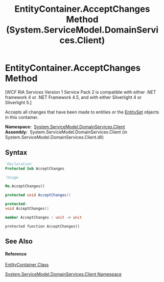 ﻿---
title: EntityContainer.AcceptChanges Method  (System.ServiceModel.DomainServices.Client)
TOCTitle: AcceptChanges Method
ms:assetid: M:System.ServiceModel.DomainServices.Client.EntityContainer.AcceptChanges
ms:mtpsurl: https://msdn.microsoft.com/en-us/library/system.servicemodel.domainservices.client.entitycontainer.acceptchanges(v=VS.91)
ms:contentKeyID: 28755136
ms.date: 01/27/2012
mtps_version: v=VS.91
f1_keywords:
- System.ServiceModel.DomainServices.Client.EntityContainer.AcceptChanges
dev_langs:
- CSharp
- JScript
- VB
- FSharp
- c++
api_location:
- System.ServiceModel.DomainServices.Client.dll
api_name:
- System.ServiceModel.DomainServices.Client.EntityContainer.AcceptChanges
api_type:
- Managed
topic_type:
- apiref
- kbSyntax
product_family_name: VS
ROBOTS: INDEX,FOLLOW
---

# EntityContainer.AcceptChanges Method

\[WCF RIA Services Version 1 Service Pack 2 is compatible with either .NET framework 4 or .NET Framework 4.5, and with either Silverlight 4 or Silverlight 5.\]

Accepts all changes that have been made to entities or the [EntitySet](ff423164\(v=vs.91\).md) objects in this container.

**Namespace:**  [System.ServiceModel.DomainServices.Client](ff422479\(v=vs.91\).md)  
**Assembly:**  System.ServiceModel.DomainServices.Client (in System.ServiceModel.DomainServices.Client.dll)

## Syntax

``` vb
'Declaration
Protected Sub AcceptChanges
```

``` vb
'Usage

Me.AcceptChanges()
```

``` csharp
protected void AcceptChanges()
```

``` c++
protected:
void AcceptChanges()
```

``` fsharp
member AcceptChanges : unit -> unit 
```

``` jscript
protected function AcceptChanges()
```

## See Also

#### Reference

[EntityContainer Class](ff422965\(v=vs.91\).md)

[System.ServiceModel.DomainServices.Client Namespace](ff422479\(v=vs.91\).md)

